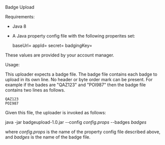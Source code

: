 Badge Upload

Requirements:

- Java 8

- A Java property config file with the following properites set: 


    baseUrl=
    appId=
    secret=
    badgingKey=


These values are provided by your account manager.



Usage:

This uploader expects a badge file. The badge file contains each badge to upload in its own line. No header or byte order mark can be present.
For example if the bades are "QAZ123" and "POI987" then the badge file contains two lines as follows.

    QAZ123
    POI987
    

 Given this file, the uploader is invoked as follows:
 
 java -jar badgeupload-1.0.jar  --config $config.props$ --badges $badges$
 
 where $config.props$ is the name of the property config file described above, and $badges$ is the name of the badge file.
 
 